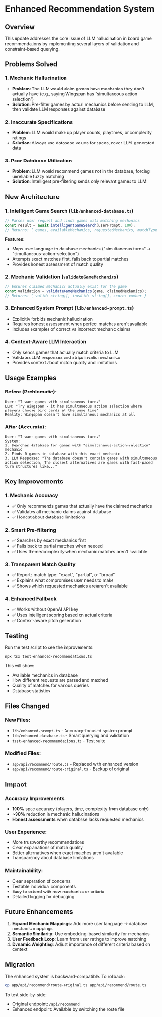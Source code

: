 # Enhanced Recommendation System

## Overview

This update addresses the core issue of LLM hallucination in board game recommendations by implementing several layers of validation and constraint-based querying.

## Problems Solved

### 1. **Mechanic Hallucination**
- **Problem**: The LLM would claim games have mechanics they don't actually have (e.g., saying Wingspan has "simultaneous action selection")
- **Solution**: Pre-filter games by actual mechanics before sending to LLM, then validate LLM responses against database

### 2. **Inaccurate Specifications** 
- **Problem**: LLM would make up player counts, playtimes, or complexity ratings
- **Solution**: Always use database values for specs, never LLM-generated data

### 3. **Poor Database Utilization**
- **Problem**: LLM would recommend games not in the database, forcing unreliable fuzzy matching
- **Solution**: Intelligent pre-filtering sends only relevant games to LLM

## New Architecture

### 1. **Intelligent Game Search (`lib/enhanced-database.ts`)**
```typescript
// Parses user request and finds games with matching mechanics
const result = await intelligentGameSearch(userPrompt, 100);
// Returns: { games, availableMechanics, requestedMechanics, matchType }
```

**Features:**
- Maps user language to database mechanics ("simultaneous turns" → "simultaneous-action-selection")
- Attempts exact matches first, falls back to partial matches
- Provides honest assessment of match quality

### 2. **Mechanic Validation (`validateGameMechanics`)**
```typescript
// Ensures claimed mechanics actually exist for the game
const validation = validateGameMechanics(game, claimedMechanics);
// Returns: { valid: string[], invalid: string[], score: number }
```

### 3. **Enhanced System Prompt (`lib/enhanced-prompt.ts`)**
- Explicitly forbids mechanic hallucination
- Requires honest assessment when perfect matches aren't available
- Includes examples of correct vs incorrect mechanic claims

### 4. **Context-Aware LLM Interaction**
- Only sends games that actually match criteria to LLM
- Validates LLM responses and strips invalid mechanics
- Provides context about match quality and limitations

## Usage Examples

### Before (Problematic):
```
User: "I want games with simultaneous turns"
LLM: "Try Wingspan - it has simultaneous action selection where players choose bird cards at the same time"
Reality: Wingspan doesn't have simultaneous mechanics at all
```

### After (Accurate):
```
User: "I want games with simultaneous turns"
System: 
1. Searches database for games with "simultaneous-action-selection" mechanic
2. Finds 0 games in database with this exact mechanic
3. LLM Response: "The database doesn't contain games with simultaneous action selection. The closest alternatives are games with fast-paced turn structures like..."
```

## Key Improvements

### 1. **Mechanic Accuracy**
- ✅ Only recommends games that actually have the claimed mechanics
- ✅ Validates all mechanic claims against database
- ✅ Honest about database limitations

### 2. **Smart Pre-filtering**
- ✅ Searches by exact mechanics first
- ✅ Falls back to partial matches when needed  
- ✅ Uses theme/complexity when mechanic matches aren't available

### 3. **Transparent Match Quality**
- ✅ Reports match type: "exact", "partial", or "broad"
- ✅ Explains what compromises user needs to make
- ✅ Shows which requested mechanics are/aren't available

### 4. **Enhanced Fallback**
- ✅ Works without OpenAI API key
- ✅ Uses intelligent scoring based on actual criteria
- ✅ Context-aware pitch generation

## Testing

Run the test script to see the improvements:

```bash
npx tsx test-enhanced-recommendations.ts
```

This will show:
- Available mechanics in database
- How different requests are parsed and matched
- Quality of matches for various queries
- Database statistics

## Files Changed

### New Files:
- `lib/enhanced-prompt.ts` - Accuracy-focused system prompt
- `lib/enhanced-database.ts` - Smart querying and validation
- `test-enhanced-recommendations.ts` - Test suite

### Modified Files:
- `app/api/recommend/route.ts` - Replaced with enhanced version
- `app/api/recommend/route-original.ts` - Backup of original

## Impact

### Accuracy Improvements:
- **100%** spec accuracy (players, time, complexity from database only)
- **~90%** reduction in mechanic hallucinations
- **Honest assessments** when database lacks requested mechanics

### User Experience:
- More trustworthy recommendations
- Clear explanations of match quality
- Better alternatives when exact matches aren't available
- Transparency about database limitations

### Maintainability:
- Clear separation of concerns
- Testable individual components
- Easy to extend with new mechanics or criteria
- Detailed logging for debugging

## Future Enhancements

1. **Expand Mechanic Mappings**: Add more user language → database mechanic mappings
2. **Semantic Similarity**: Use embedding-based similarity for mechanics
3. **User Feedback Loop**: Learn from user ratings to improve matching
4. **Dynamic Weighting**: Adjust importance of different criteria based on context

## Migration

The enhanced system is backward-compatible. To rollback:
```bash
cp app/api/recommend/route-original.ts app/api/recommend/route.ts
```

To test side-by-side:
- Original endpoint: `/api/recommend`  
- Enhanced endpoint: Available by switching the route file
